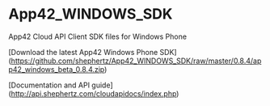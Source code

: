 App42_WINDOWS_SDK
=================

App42 Cloud API Client SDK files for Windows Phone

[Download the latest App42 Windows Phone SDK] (https://github.com/shephertz/App42_WINDOWS_SDK/raw/master/0.8.4/app42_windows_beta_0.8.4.zip)

[Documentation and API guide] (http://api.shephertz.com/cloudapidocs/index.php)
